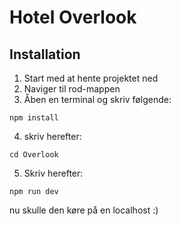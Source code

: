 # Hotel Overlook


## Installation

1. Start med at hente projektet ned
2. Naviger til rod-mappen
3. Åben en terminal og skriv følgende:

```
npm install
```

4. skriv herefter:
```
cd Overlook
```

5. Skriv herefter:
```
npm run dev
```

nu skulle den køre på en localhost :)
